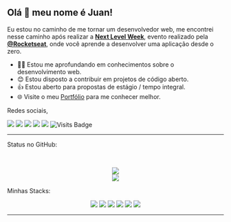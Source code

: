 ## Olá 👋 meu nome é Juan!
Eu estou no caminho de me tornar um desenvolvedor web, me encontrei nesse caminho após realizar a  **[Next Level Week](https://nextlevelweek.com/)**, evento realizado pela **[@Rocketseat](https://github.com/Rocketseat)**, onde você aprende a desenvolver uma aplicação desde o zero.

- 👨‍💻 Estou me aprofundando em conhecimentos sobre o desenvolvimento web.
- 😊 Estou disposto a contribuir em projetos de código aberto.
- 👍 Estou aberto para propostas de estágio / tempo integral.
- 🌐 Visite o meu [Portfólio](https://juanvieiraprado.github.io/) para me conhecer melhor.

Redes sociais,

<p align = "center">

[<img src="https://img.shields.io/badge/twitter-%231DA1F2.svg?&style=for-the-badge&logo=twitter&logoColor=white" />](https://twitter.com/juanprado99) 
[<img src = "https://img.shields.io/badge/facebook-%231877F2.svg?&style=for-the-badge&logo=facebook&logoColor=white">](https://www.facebook.com/juan.prado.503)
[<img src ="https://img.shields.io/badge/portfolio-web-%23.svg?&style=for-the-badge&logo=&logoColor=white%22">]()
[<img src="https://img.shields.io/badge/linkedin-%230077B5.svg?&style=for-the-badge&logo=linkedin&logoColor=white" />](https://www.linkedin.com/in/juanvieiraprado/)
[<img src = "https://img.shields.io/badge/instagram-%23E4405F.svg?&style=for-the-badge&logo=instagram&logoColor=white">](https://www.instagram.com/juandark1999/?hl=pt-br)
![Visits Badge](https://badges.pufler.dev/visits/JuanVieiraPrado/JuanVieiraPrado?style=for-the-badge ) 

</p>

---
Status no GitHub: 

<br>

<p align = "center">
  <img src = "https://github-readme-stats.vercel.app/api?username=JuanVieiraPrado&show_icons=true">
  <br>
  <img src = "https://github-readme-stats.vercel.app/api/top-langs/?username=JuanVieiraPrado&layout=compact">
</p>

Minhas Stacks:

<p align = "center">
  <img src="https://img.shields.io/badge/HTML5%20-%23F05033.svg?&style=for-the-badge&logo=html5&logoColor=white"/> 
  <img src="https://img.shields.io/badge/-CSS3-blue?&style=for-the-badge&logo=css3"/>
  <img src="https://img.shields.io/badge/markdown-%23000000.svg?&style=for-the-badge&logo=markdown&logoColor=white"/> 
  <img src="https://img.shields.io/badge/-JavaScript-yellow?&style=for-the-badge&logo=javascript&logoColor=white"/>
  <img src="https://img.shields.io/badge/-C_Sharp-purple?&style=for-the-badge&logo=c-sharp&logoColor=white"/> 
  <img src="https://img.shields.io/badge/git%20-%23F05033.svg?&style=for-the-badge&logo=git&logoColor=white"/> 
</p>

---
